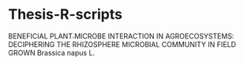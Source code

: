 # Thesis-R-scripts
BENEFICIAL PLANT˗MICROBE INTERACTION IN AGROECOSYSTEMS: DECIPHERING THE RHIZOSPHERE MICROBIAL COMMUNITY IN FIELD GROWN Brassica napus L.
